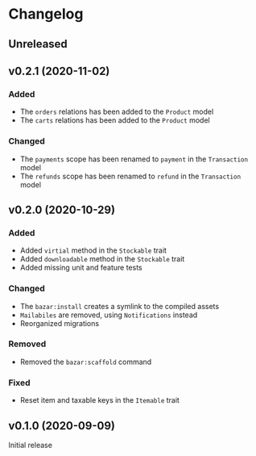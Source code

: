 # Changelog

## Unreleased

## v0.2.1 (2020-11-02)
### Added
- The `orders` relations has been added to the `Product` model
- The `carts` relations has been added to the `Product` model

### Changed
- The `payments` scope has been renamed to `payment` in the `Transaction` model
- The `refunds` scope has been renamed to `refund` in the `Transaction` model

## v0.2.0 (2020-10-29)
### Added
- Added `virtial` method in the `Stockable` trait
- Added `downloadable` method in the `Stockable` trait
- Added missing unit and feature tests

### Changed
- The `bazar:install` creates a symlink to the compiled assets
- `Mailabiles` are removed, using `Notifications` instead
- Reorganized migrations

### Removed
- Removed the `bazar:scaffold` command

### Fixed
- Reset item and taxable keys in the `Itemable` trait

## v0.1.0 (2020-09-09)
Initial release
